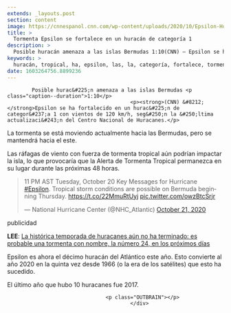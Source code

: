 ```yaml
--- 
extends: _layouts.post 
section: content 
image: https://cnnespanol.cnn.com/wp-content/uploads/2020/10/Epsilon-Hurricane.jpg?quality=100&strip=info 
title: > 
  Tormenta Epsilon se fortalece en un huracán de categoría 1 
description: > 
  Posible huracán amenaza a las islas Bermudas 1:10(CNN) — Epsilon se ha fortalecido en un huracán de categoría 1 con vientos de 120 km/h, según la última actualización del Centro Nacional de Huracanes.La tormenta se está moviendo actualmente hacia las Bermudas, pero se mantendrá hacia el este.Las ráfagas de viento con fuerza de tormenta tropical aún podrían impactar la isla, lo que provocaría que la Alerta de Tormenta Tropical permanezca en su lugar durante las próximas 48 horas.Esto convierte al año 2020 en la quinta vez desde 1966 (o la era de los satélites) que esto ha sucedido.El último año que hubo 10 huracanes fue 2017. 
keywords: > 
  huracán, tropical, ha, epsilon, las, la, categoría, fortalece, tormenta, en, que, año, se 
date: 1603264756.8899236 
--- 
```

<div><p class="share follow flush-left invisible">
	</p>
																	<p id="fave-video1" class="first"></p>
					 
			Posible hurac&#225;n amenaza a las islas Bermudas <p class="caption--duration">1:10</p>
											<p><strong>(CNN) &#8212; </strong>Epsilon se ha fortalecido en un hurac&#225;n de categor&#237;a 1 con vientos de 120 km/h, seg&#250;n la &#250;ltima actualizaci&#243;n del Centro Nacional de Huracanes.</p>
<p>La tormenta se est&#225; moviendo actualmente hacia las Bermudas, pero se mantendr&#225; hacia el este.</p>
<p>Las r&#225;fagas de viento con fuerza de tormenta tropical a&#250;n podr&#237;an impactar la isla, lo que provocar&#237;a que la Alerta de Tormenta Tropical permanezca en su lugar durante las pr&#243;ximas 48 horas.</p><p id="ad_nat_btf_01" class="cnn_adtag cnn_adtag--dfp"></p><blockquote class="twitter-tweet">
<p lang="en" dir="ltr">11 PM AST Tuesday, October 20 Key Messages for Hurricane <a href="https://twitter.com/hashtag/Epsilon?src=hash&amp;ref_src=twsrc%5Etfw">#Epsilon</a>. Tropical storm conditions are possible on Bermuda beginning Thursday. <a href="https://t.co/22MmuRtUyj">https://t.co/22MmuRtUyj</a> <a href="https://t.co/owzBtcSrjr">pic.twitter.com/owzBtcSrjr</a></p>
<p>&#8212; National Hurricane Center (@NHC_Atlantic) <a href="https://twitter.com/NHC_Atlantic/status/1318747249111752707?ref_src=twsrc%5Etfw">October 21, 2020</a></p></blockquote>
<p></p><p class="ad-heading-text">publicidad</p><p id="ad_out_vid_01" class="ad"></p><p><strong>LEE</strong>: <a href="https://cnnespanol.cnn.com/2020/10/02/la-historica-temporada-de-huracanes-aun-no-ha-terminado-es-probable-una-tormenta-con-nombre-la-numero-24-en-los-proximos-dias/">La hist&#243;rica temporada de huracanes a&#250;n no ha terminado: es probable una tormenta con nombre, la n&#250;mero 24, en los pr&#243;ximos d&#237;as</a></p>
<p>Epsilon es ahora el d&#233;cimo hurac&#225;n del Atl&#225;ntico este a&#241;o. Esto convierte al a&#241;o 2020 en la quinta vez desde 1966 (o la era de los sat&#233;lites) que esto ha sucedido.</p>
<p>El &#250;ltimo a&#241;o que hubo 10 huracanes fue 2017.</p>
									
									

									
									
	 

									
									<p class="OUTBRAIN"></p>
											</div>